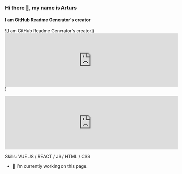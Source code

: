 ### Hi there 👋, my name is Arturs
#### I am GitHub Readme Generator's creator
![I am GitHub Readme Generator's creator](<iframe frameborder="0" src="https://itch.io/embed/2771072?border_width=3&amp;bg_color=222222&amp;fg_color=eeeeee&amp;link_color=f43434&amp;border_color=9a16d1" width="556" height="171"><a href="https://adartes-dev.itch.io/age-of-magic-battles-path-of-cards">Age of Magic Battles: Path of Cards by AdArtes-dev</a></iframe>)

<iframe frameborder="0" src="https://itch.io/embed/2771072?border_width=3&amp;bg_color=222222&amp;fg_color=eeeeee&amp;link_color=f43434&amp;border_color=9a16d1" width="556" height="171"><a href="https://adartes-dev.itch.io/age-of-magic-battles-path-of-cards">Age of Magic Battles: Path of Cards by AdArtes-dev</a></iframe>

Skills: VUE JS / REACT / JS / HTML / CSS

- 🔭 I’m currently working on this page. 




